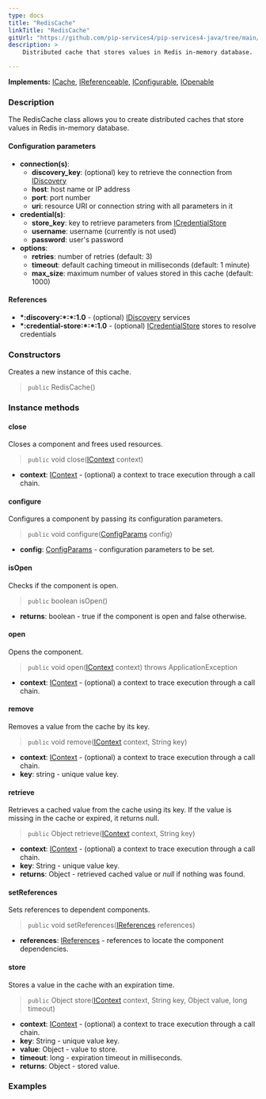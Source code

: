 ```yaml
---
type: docs
title: "RedisCache"
linkTitle: "RedisCache"
gitUrl: "https://github.com/pip-services4/pip-services4-java/tree/main/pip-services4-redis-java"
description: >
    Distributed cache that stores values in Redis in-memory database.

---
```


**Implements:** [ICache](../../../logic/cache/icache), [IReferenceable](../../../components/refer/ireferenceable), [IConfigurable](../../../components/config/iconfigurable), [IOpenable](../../../components/run/iopenable)

### Description

The RedisCache class allows you to create distributed caches that store values in Redis in-memory database.

#### Configuration parameters

- **connection(s)**:           
    - **discovery_key**: (optional) key to retrieve the connection from [IDiscovery](../../../config/connect/idiscovery)
    - **host**: host name or IP address
    - **port**: port number
    - **uri**: resource URI or connection string with all parameters in it
- **credential(s)**:
    - **store_key**: key to retrieve parameters from [ICredentialStore](../../../config/auth/icredential_store)
    - **username**: username (currently is not used)
    - **password**: user's password
- **options**:
    - **retries**: number of retries (default: 3)
    - **timeout**: default caching timeout in milliseconds (default: 1 minute)
    - **max_size**: maximum number of values stored in this cache (default: 1000)     


#### References
- **\*:discovery:\*:\*:1.0** - (optional) [IDiscovery](../../../config/connect/idiscovery) services
- **\*:credential-store:\*:\*:1.0** - (optional) [ICredentialStore](../../../config/auth/icredential_store) stores to resolve credentials

### Constructors
Creates a new instance of this cache.

> `public` RedisCache()


### Instance methods

#### close
Closes a component and frees used resources.

> `public` void close([IContext](../../../components/context/icontext) context)

- **context**: [IContext](../../../components/context/icontext) - (optional) a context to trace execution through a call chain.


#### configure
Configures a component by passing its configuration parameters.

> `public` void configure([ConfigParams](../../../components/config/config_params) config)

- **config**: [ConfigParams](../../../components/config/config_params) - configuration parameters to be set.


#### isOpen
Checks if the component is open.

> `public` boolean isOpen()

- **returns**: boolean - true if the component is open and false otherwise.

#### open
Opens the component.

> `public` void open([IContext](../../../components/context/icontext) context) throws ApplicationException

- **context**: [IContext](../../../components/context/icontext) - (optional) a context to trace execution through a call chain.

#### remove
Removes a value from the cache by its key.

> `public` void remove([IContext](../../../components/context/icontext) context, String key)

- **context**: [IContext](../../../components/context/icontext) - (optional) a context to trace execution through a call chain.
- **key**: string - unique value key.

#### retrieve
Retrieves a cached value from the cache using its key.
If the value is missing in the cache or expired, it returns null.

> `public` Object retrieve([IContext](../../../components/context/icontext) context, String key)

- **context**: [IContext](../../../components/context/icontext) - (optional) a context to trace execution through a call chain.
- **key**: String - unique value key.
- **returns**: Object - retrieved cached value or *null* if nothing was found.

#### setReferences
Sets references to dependent components.

> `public` void setReferences([IReferences](../../../components/refer/ireferences) references)

- **references**: [IReferences](../../../components/refer/ireferences) - references to locate the component dependencies.


#### store
Stores a value in the cache with an expiration time.

> `public` Object store([IContext](../../../components/context/icontext) context, String key, Object value, long timeout)

- **context**: [IContext](../../../components/context/icontext) - (optional) a context to trace execution through a call chain.
- **key**: String - unique value key.
- **value**: Object - value to store.
- **timeout**: long - expiration timeout in milliseconds.
- **returns**: Object - stored value.


### Examples

